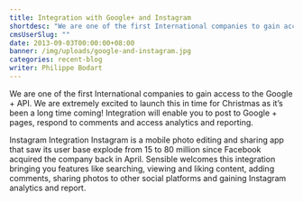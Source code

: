 ```yaml
---
title: Integration with Google+ and Instagram
shortdesc: "We are one of the first International companies to gain access to the Google + API. We are extremely excited to launch this in time for Christmas as it’s been a long time coming! Integration will enable you to post to Google + pages, respond to comments and access analytics and reporting."
cmsUserSlug: ""
date: 2013-09-03T00:00:00+08:00
banner: /img/uploads/google-and-instagram.jpg
categories: recent-blog
writer: Philippe Bodart
---
```


We are one of the first International companies to gain access to the Google + API. We are extremely excited to launch this in time for Christmas as it’s been a long time coming! Integration will enable you to post to Google + pages, respond to comments and access analytics and reporting.

Instagram Integration Instagram is a mobile photo editing and sharing app that saw its user base explode from 15 to 80 million since Facebook acquired the company back in April. Sensible welcomes this integration bringing you features like searching, viewing and liking content, adding comments, sharing photos to other social platforms and gaining Instagram analytics and report.